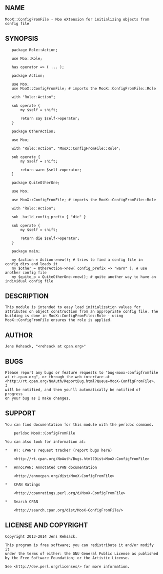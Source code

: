 ## NAME

    MooX::ConfigFromFile - Moo eXtension for initializing objects from
    config file

## SYNOPSIS

       package Role::Action;

       use Moo::Role;

       has operator => ( ... );

       package Action;

       use Moo;
       use MooX::ConfigFromFile; # imports the MooX::ConfigFromFile::Role

       with "Role::Action";

       sub operate {
           my $self = shift;

           return say $self->operator;
       }

       package OtherAction;

       use Moo;

       with "Role::Action", "MooX::ConfigFromFile::Role";

       sub operate {
           my $self = shift;

           return warn $self->operator;
       }

       package QuiteOtherOne;

       use Moo;

       use MooX::ConfigFromFile; # imports the MooX::ConfigFromFile::Role

       with "Role::Action";

       sub _build_config_prefix { "die" }

       sub operate {
           my $self = shift;

           return die $self->operator;
       }

       package main;

       my $action = Action->new(); # tries to find a config file in config_dirs and loads it
       my $other = OtherAction->new( config_prefix => "warn" ); # use another config file
       my $quite_o = QuiteOtherOne->new(); # quite another way to have an individual config file

## DESCRIPTION

    This module is intended to easy load initialization values for
    attributes on object construction from an appropriate config file. The
    building is done in MooX::ConfigFromFile::Role - using
    MooX::ConfigFromFile ensures the role is applied.

## AUTHOR

    Jens Rehsack, "<rehsack at cpan.org>"

## BUGS

    Please report any bugs or feature requests to "bug-moox-configfromfile
    at rt.cpan.org", or through the web interface at
    <http://rt.cpan.org/NoAuth/ReportBug.html?Queue=MooX-ConfigFromFile>. I
    will be notified, and then you'll automatically be notified of progress
    on your bug as I make changes.

## SUPPORT

    You can find documentation for this module with the perldoc command.

        perldoc MooX::ConfigFromFile

    You can also look for information at:

    *   RT: CPAN's request tracker (report bugs here)

        <http://rt.cpan.org/NoAuth/Bugs.html?Dist=MooX-ConfigFromFile>

    *   AnnoCPAN: Annotated CPAN documentation

        <http://annocpan.org/dist/MooX-ConfigFromFile>

    *   CPAN Ratings

        <http://cpanratings.perl.org/d/MooX-ConfigFromFile>

    *   Search CPAN

        <http://search.cpan.org/dist/MooX-ConfigFromFile/>

## LICENSE AND COPYRIGHT

    Copyright 2013-2014 Jens Rehsack.

    This program is free software; you can redistribute it and/or modify it
    under the terms of either: the GNU General Public License as published
    by the Free Software Foundation; or the Artistic License.

    See <http://dev.perl.org/licenses/> for more information.

